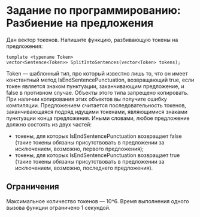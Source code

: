# Задание по программированию: Разбиение на предложения
Дан вектор токенов. Напишите функцию, разбивающую токены на предложения:
```
template <typename Token>
vector<Sentence<Token>> SplitIntoSentences(vector<Token> tokens);
```
Token — шаблонный тип, про который известно лишь то, что он имеет константный метод IsEndSentencePunctuation, возвращающий true, если токен является знаком пунктуации, заканчивающим предложение, и false в противном случае. Объекты этого типа запрещено копировать. При наличии копирования этих объектов вы получите ошибку компиляции.
Предложением считается последовательность токенов, заканчивающаяся подряд идущими токенами, являющимися знаками пунктуации конца предложения. Иными словами, любое предложение должно состоять из двух частей:
* токены, для которых IsEndSentencePunctuation возвращает false (такие токены обязаны присутствовать в предложении за исключением, возможно, первого предложения);
* токены, для которых IsEndSentencePunctuation возвращает true (такие токены обязаны присутствовать в предложении за исключением, возможно, последнего предложения).
## Ограничения
Максимальное количество токенов — 10^6. Время выполнения одного вызова функции ограничено 1 секундой.